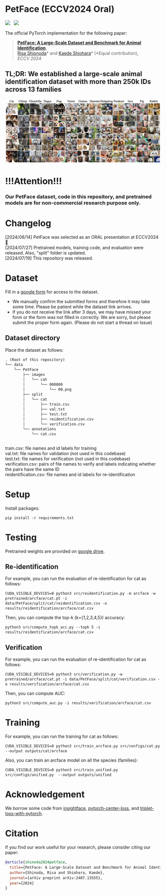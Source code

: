 # PetFace (ECCV2024 Oral)
<a href='https://arxiv.org/abs/2407.13555'><img src='https://img.shields.io/badge/ArXiv-PDF-red'></a> &nbsp; 
<a href='https://dahlian00.github.io/PetFacePage/'><img src='https://img.shields.io/badge/Project-Page-Green'></a> &nbsp; 

The official PyTorch implementation for the following paper:
> [**PetFace: A Large-Scale Dataset and Benchmark for Animal Identification**](https://arxiv.org/abs/2407.13555),  
> [Risa Shionoda](https://sites.google.com/view/risashinoda/home)* and [Kaede Shiohara](https://mapooon.github.io/)* (*Equal contribution),   
> *ECCV 2024*

## TL;DR: We established a large-scale animal identification dataset with more than 250k IDs across 13 families




![Overview](fig/teaser.png)

# !!!Attention!!!
### Our PetFace dataset, code in this repository, and pretrained models are  **for non-commercial research purpose only**.

# Changelog
[2024/08/14] PetFace was selected as an ORAL presentation at ECCV2024🎉  
[2024/07/27] Pretrained models, training code, and evaluation were released. Also, "split" folder is updated.  
[2024/07/19] This repository was released.  

# Dataset
Fill in a [google form](https://docs.google.com/forms/d/e/1FAIpQLSfRPJaCmU6oQ4X_uB6H-EM5MSeczKczZxbQ5H9FMRS4KNY59w/viewform) for access to the dataset.  
- We manually confirm the submitted forms and therefore it may take some time. Please be patient while the dataset link arrives. 
- If you do not receive the link after 3 days, we may have missed your form or the form was not filled in correctly. We are sorry, but please submit the proper form again. (Please do not start a thread on Issue)

## Dataset directory
Place the dataset as follows:
```
. (Root of this repository)
└── data
    └── PetFace
        ├── images
        │   └── cat
        │       └── 000000
        │           └── 00.png
        ├── split
        │   └── cat
        │       ├── train.csv
        │       ├── val.txt
        │       ├── test.txt
        │       ├── reidentification.csv 
        │       └── verification.csv
        └── annotations
            └── cat.csv
         
```
train.csv: file names and id labels for training  
val.txt: file names for validation (not used in this codebase)  
test.txt: file names for verification (not used in this codebase)  
verification.csv: pairs of file names to verify and labels indicating whether the pairs have the same ID  
reidentification.csv: file names and id labels for re-identification  

# Setup
Install packages:
```
pip install -r requirements.txt
```

# Testing
Pretrained weights are provided on [google drive](https://drive.google.com/drive/folders/1XZHxlvRUZSQeFrztz0GaKgyVUSCh1lT6?usp=sharing). 

## Re-identification
For example, you can run the evaluation of re-identification for cat as follows:
```
CUDA_VISIBLE_DEVICES=0 python3 src/reidentification.py -m arcface -w pretrained/arcface/cat.pt -i data/PetFace/split/cat/reidentification.csv -o results/reidentification/arcface/cat.csv
```
Then, you can compute the top-k (k={1,2,3,4,5}) accuracy:
```
python3 src/compute_topk_acc.py --topk 5 -i results/reidentification/arcface/cat.csv
```

## Verification
For example, you can run the evaluation of re-identification for cat as follows:
```
CUDA_VISIBLE_DEVICES=0 python3 src/verification.py -w pretrained/arcface/cat.pt -i data/PetFace/split/cat/verification.csv -o results/verification/arcface/cat.csv
```
Then, you can compute AUC:
```
python3 src/compute_auc.py -i results/verification/arcface/cat.csv
```



# Training
For example, you can run the training for cat as follows:
```
CUDA_VISIBLE_DEVICES=0 python3 src/train_arcface.py src/configs/cat.py  --output outputs/cat/arcface
```

Also, you can train an arcface model on all the species (families):
```
CUDA_VISIBLE_DEVICES=0 python3 src/train_unified.py src/configs/unified.py  --output outputs/unified
```

# Acknowledgement
We borrow some code from [insightface](https://github.com/deepinsight/insightface), [pytorch-center-loss](https://github.com/KaiyangZhou/pytorch-center-loss), and [triplet-loss-with-pytorch](https://www.kaggle.com/code/hirotaka0122/triplet-loss-with-pytorch).

# Citation
If you find our work useful for your research, please consider citing our paper:
```bibtex
@article{shinoda2024petface,
  title={PetFace: A Large-Scale Dataset and Benchmark for Animal Identification},
  author={Shinoda, Risa and Shiohara, Kaede},
  journal={arXiv preprint arXiv:2407.13555},
  year={2024}
}
```
